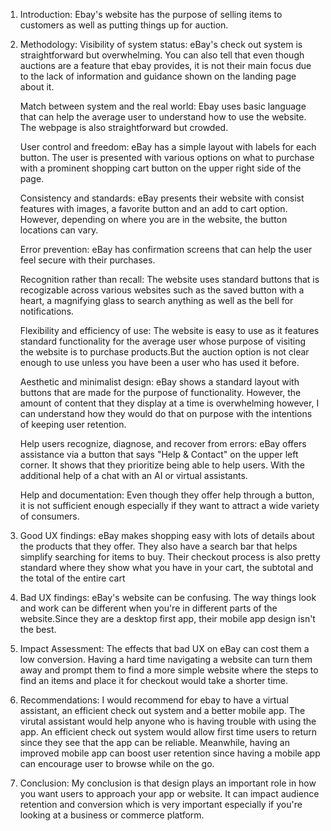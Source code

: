 1. Introduction:
   Ebay's website has the purpose of selling items to customers as well as putting things up for auction.

2. Methodology:
   Visibility of system status: eBay's check out system is straightforward but overwhelming. You can also tell that even though auctions are a feature that ebay provides, it is not their main focus due to the lack of information and guidance shown on the landing page about it.

   Match between system and the real world: Ebay uses basic language that can help the average user to understand how to use the website. The webpage is also straightforward but crowded.

   User control and freedom: eBay has a simple layout with labels for each button. The user is presented with various options on what to purchase with a prominent shopping cart button on the upper right side of the page.

   Consistency and standards: eBay presents their website with consist features with images, a favorite button and an add to cart option. However, depending on where you are in the website, the button locations can vary.

   Error prevention: eBay has confirmation screens that can help the user feel secure with their purchases.

   Recognition rather than recall: The website uses standard buttons that is recogizable across various websites such as the saved button with a heart, a magnifying glass to search anything as well as the bell for notifications.

   Flexibility and efficiency of use: The website is easy to use as it features standard functionality for the average user whose purpose of visiting the website is to purchase products.But the auction option is not clear enough to use unless you have been a user who has used it before.

   Aesthetic and minimalist design: eBay shows a standard layout with buttons that are made for the purpose of functionality. However, the amount of content that they display at a time is overwhelming however, I can understand how they would do that on purpose with the intentions of keeping user retention.

   Help users recognize, diagnose, and recover from errors: eBay offers assistance via a button that says "Help & Contact" on the upper left corner. It shows that they prioritize being able to help users. With the additional help of a chat with an AI or virtual assistants.

   Help and documentation: Even though they offer help through a button, it is not sufficient enough especially if they want to attract a wide variety of consumers.

3. Good UX findings:
   eBay makes shopping easy with lots of details about the products that they offer. They also have a search bar that helps simplify searching for items to buy. Their checkout process is also pretty standard where they show what you have in your cart, the subtotal and the total of the entire cart

4. Bad UX findings:
   eBay's website can be confusing. The way things look and work can be different when you're in different parts of the website.Since they are a desktop first app, their mobile app design isn't the best.

5. Impact Assessment:
   The effects that bad UX on eBay can cost them a low conversion. Having a hard time navigating a website can turn them away and prompt them to find a more simple website where the steps to find an items and place it for checkout would take a shorter time.

6. Recommendations:
   I would recommend for ebay to have a virtual assistant, an efficient check out system and a better mobile app. The virutal assistant would help anyone who is having trouble with using the app. An efficient check out system would allow first time users to return since they see that the app can be reliable. Meanwhile, having an improved mobile app can boost user retention since having a mobile app can encourage user to browse while on the go.

7. Conclusion:
   My conclusion is that design plays an important role in how you want users to approach your app or website. It can impact audience retention and conversion which is very important especially if you're looking at a business or commerce platform.
